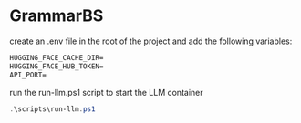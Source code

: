 # GrammarBS


create an  .env file in the root of the project and add the following variables:

```txt
HUGGING_FACE_CACHE_DIR=
HUGGING_FACE_HUB_TOKEN=
API_PORT=
```

run the run-llm.ps1 script to start the LLM container
```powershell
.\scripts\run-llm.ps1
```

